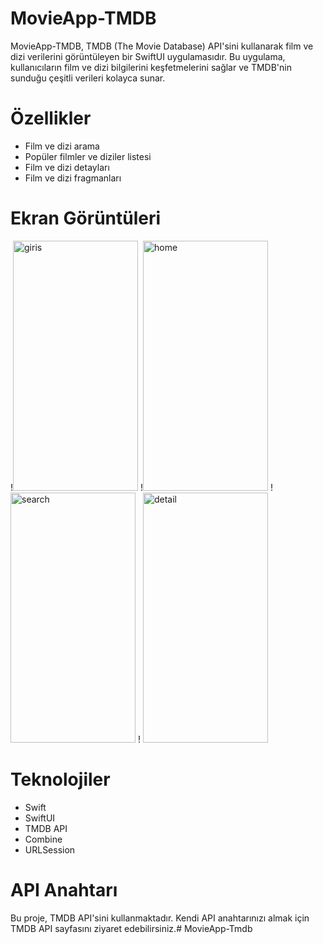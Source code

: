 # MovieApp-TMDB
MovieApp-TMDB, TMDB (The Movie Database) API'sini kullanarak film ve dizi verilerini görüntüleyen bir SwiftUI uygulamasıdır. Bu uygulama, kullanıcıların film ve dizi bilgilerini keşfetmelerini sağlar ve TMDB'nin sunduğu çeşitli verileri kolayca sunar.

# Özellikler
- Film ve dizi arama
- Popüler filmler ve diziler listesi
- Film ve dizi detayları
- Film ve dizi fragmanları

# Ekran Görüntüleri
!<img src="https://github.com/user-attachments/assets/085d7593-1023-4b5a-806a-92e7c8f8acee" alt="giris" width="200" height="400"/>
!<img src="https://github.com/user-attachments/assets/57b94c4a-0c40-4550-a793-2ab7cb783232" alt="home" width="200" height="400"/>
!<img src="https://github.com/user-attachments/assets/beb3d58b-0075-47ce-86f4-39832195a0d7" alt="search" width="200" height="400"/>
! <img src="https://github.com/user-attachments/assets/bd156421-5ae0-4b9f-9286-16b629393b5e" alt="detail" width="200" height="400"/>



# Teknolojiler
- Swift
- SwiftUI
- TMDB API
- Combine
- URLSession
  
# API Anahtarı
Bu proje, TMDB API'sini kullanmaktadır. Kendi API anahtarınızı almak için TMDB API sayfasını ziyaret edebilirsiniz.# MovieApp-Tmdb
 
